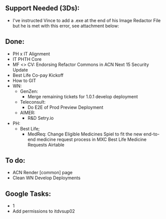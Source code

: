 ## Support Needed (3Ds):
  - I've instructed Vince to add a .exe at the end of his Image Redactor File but he is met with this error, see attachment below:
## Done:
  - PH x IT Alignment
  - IT PHTH Core
  - MF <> CV: Endorsing Refactor Commons in ACN Next 15 Security Update
  - Best Life Co-pay Kickoff
  - How to GIT
  - WN:
    - GenZen:
      - Merge remaining tickets for 1.0.1 develop deployment
    - Teleconsult:
      - Do E2E of Prod Preview Deployment
    - AIMER:
      - R&D Setry.io
  - PH:
    - Best Life;
      - MedReq: Change Eligible Medicines Spiel to fit the new end-to-end medicine request process in MXC Best Life Medicine Requests Airtable
## To do:
  - ACN Render [common] page
  - Clean WN Develop Deployments
## Google Tasks:
  - 1 
  - Add permissions to itdvsup02
